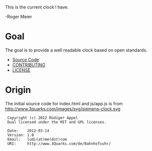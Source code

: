 This is the current clock I have.

-Roger Meier

# Goal

The goal is to provide a well readable clock based on open standards.

* [Source Code](https://github.com/bufferoverflow/clock/)
* [CONTRIBUTING](CONTRIBUTING.md)
* [LICENSE](LICENSE.md)

# Origin
The initial source code for index.html and js/app.js is from http://www.3quarks.com/images/svg/siemens-clock.svg

     Copyright (c) 2012 Rüdiger Appel
     Dual licensed under the MIT and GPL licenses.

     Date:    2012-03-14
     Version: 1.0
     Email:   ludi(at)me(dot)com
     URI:     http://www.3Quarks.com/de/Bahnhofsuhr/
